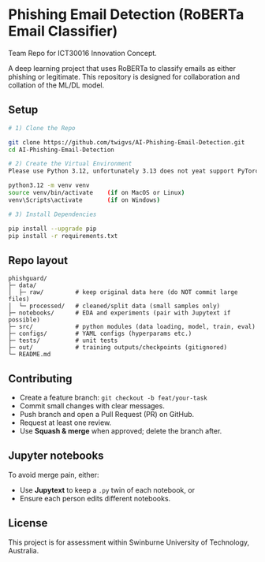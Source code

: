
# Phishing Email Detection (RoBERTa Email Classifier)

Team Repo for ICT30016 Innovation Concept.

A deep learning project that uses RoBERTa to classify emails as either phishing or legitimate.
This repository is designed for collaboration and collation of the ML/DL model.

## Setup
```bash
# 1) Clone the Repo

git clone https://github.com/twigvs/AI-Phishing-Email-Detection.git
cd AI-Phishing-Email-Detection

# 2) Create the Virtual Environment
Please use Python 3.12, unfortunately 3.13 does not yeat support PyTorch

python3.12 -m venv venv
source venv/bin/activate    (if on MacOS or Linux)
venv\Scripts\activate       (if on Windows)

# 3) Install Dependencies

pip install --upgrade pip
pip install -r requirements.txt
```

## Repo layout
```
phishguard/
├─ data/
│  ├─ raw/         # keep original data here (do NOT commit large files)
│  └─ processed/   # cleaned/split data (small samples only)
├─ notebooks/      # EDA and experiments (pair with Jupytext if possible)
├─ src/            # python modules (data loading, model, train, eval)
├─ configs/        # YAML configs (hyperparams etc.)
├─ tests/          # unit tests
├─ out/            # training outputs/checkpoints (gitignored)
└─ README.md
```

## Contributing
- Create a feature branch: `git checkout -b feat/your-task`
- Commit small changes with clear messages.
- Push branch and open a Pull Request (PR) on GitHub.
- Request at least one review.
- Use **Squash & merge** when approved; delete the branch after.

## Jupyter notebooks
To avoid merge pain, either:
- Use **Jupytext** to keep a `.py` twin of each notebook, or
- Ensure each person edits different notebooks.

## License
This project is for assessment within Swinburne University of Technology, Australia.
